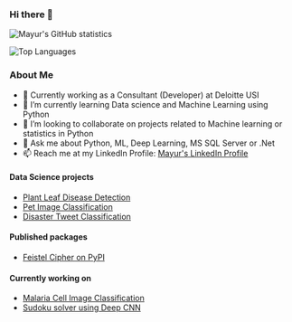 ### Hi there 👋

![Mayur's GitHub statistics](https://github-readme-stats.vercel.app/api?username=mayur7garg&theme=algolia&count_private=true&show_icons=true)

![Top Languages](https://github-readme-stats.vercel.app/api/top-langs/?username=mayur7garg&theme=algolia&count_private=true&langs_count=4)

### About Me
- :office: Currently working as a Consultant (Developer) at Deloitte USI
- :book: I’m currently learning Data science and Machine Learning using Python
- 👯 I’m looking to collaborate on projects related to Machine learning or statistics in Python
- 💬 Ask me about Python, ML, Deep Learning, MS SQL Server or .Net
- 📫 Reach me at my LinkedIn Profile: [Mayur's LinkedIn Profile](https://www.linkedin.com/in/mayur-garg-6281b4138/)

#### Data Science projects
- [Plant Leaf Disease Detection](https://github.com/mayur7garg/PlantLeafDiseaseDetection)
- [Pet Image Classification](https://github.com/mayur7garg/PetImageClassification)
- [Disaster Tweet Classification](http://disastertweet.herokuapp.com/)

#### Published packages
- [Feistel Cipher on PyPI](https://pypi.org/project/feistelcipher/)

#### Currently working on
- [Malaria Cell Image Classification](https://github.com/mayur7garg/MalariaCellImageClassification)
- [Sudoku solver using Deep CNN](https://github.com/mayur7garg/SudokuAI)

